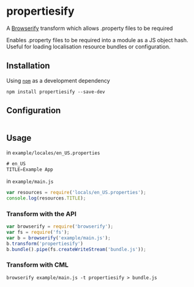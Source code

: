 # propertiesify
A [Browserify](https://github.com/substack/node-browserify) transform which allows .property files to be required

Enables .property files to be required into a module as a JS object hash. Useful for loading localisation resource bundles or configuration. 

## Installation
Using [`npm`](http://npmjs.org/) as a development dependency
```shell
npm install propertiesify --save-dev
```

## Configuration

```js

```
## Usage

in ```example/locales/en_US.properties```
```java
# en_US
TITLE=Example App
```

in ```example/main.js```
```js
var resources = require('locals/en_US.properties');
console.log(resources.TITLE);
```

### Transform with the API
```js
var browserify = require('browserify');
var fs = require('fs');
var b = browserify('example/main.js');
b.transform('propertiesify')
b.bundle().pipe(fs.createWriteStream('bundle.js'));
```
### Transform with CML

```shell
browserify example/main.js -t propertiesify > bundle.js
```
